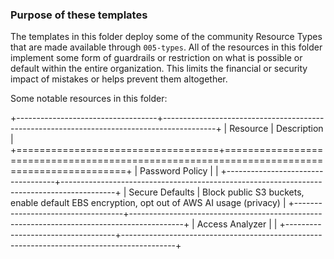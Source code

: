 ### Purpose of these templates

The templates in this folder deploy some of the community Resource Types that are made available through `005-types`.
All of the resources in this folder implement some form of guardrails or restriction on what is possible or default within the entire organization.
This limits the financial or security impact of mistakes or helps prevent them altogether.

Some notable resources in this folder:

+-----------------------------------+-------------------------------------------------------------------------------------------+
| Resource                          | Description                                                                               |
+===================================+===========================================================================================+
| Password Policy                   |                                                                                           |
+-----------------------------------+-------------------------------------------------------------------------------------------+
| Secure Defaults                   | Block public S3 buckets, enable default EBS encryption, opt out of AWS AI usage (privacy) |
+-----------------------------------+-------------------------------------------------------------------------------------------+
| Access Analyzer                   |                                                                                           |
+-----------------------------------+-------------------------------------------------------------------------------------------+
